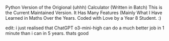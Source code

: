 Python Version of the Origional (uhhh) Calculator (Written in Batch)
This is the Current Maintained Version.
It Has Many Features (Mainly What I Have Learned in Maths Over the Years.
Coded with Love by a Year 8 Student.
:)

edit: i just realised that ChatGPT o3-mini-high
can do a much better job in 1 minute than i can in
5 years. thats good